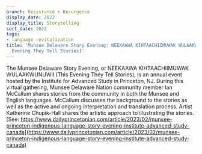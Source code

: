 ```yaml
---
branch: Resistance + Resurgence
display_date: 2022
display_title: Storytelling
sort_date: 2022
tags:
- language revitalization
title: 'Munsee Delaware Story Evening: NEEKAAWA KIHTAACHIIMUWAK WULAAKWUNUWII (This
  Evening They Tell Stories)'
---
```


The Munsee Delaware Story Evening, or NEEKAAWA KIHTAACHIIMUWAK WULAAKWUNUWII (This Evening They Tell Stories), is an annual event hosted by the Institute for Advanced Study in Princeton, NJ. During this virtual gathering, Munsee Delaware Nation community member Ian McCallum shares stories from the community in both the Munsee and English languages. McCallum discusses the background to the stories as well as the active and ongoing interpretation and translation process. Artist Katherine Chupik-Hall shares the artistic approach to illustrating the stories. [See: https://www.dailyprincetonian.com/article/2023/02/munsee-princeton-indigenous-language-story-evening-institute-advanced-study-canada](https://www.dailyprincetonian.com/article/2023/02/munsee-princeton-indigenous-language-story-evening-institute-advanced-study-canada)
